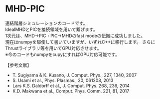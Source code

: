 # MHD-PIC

連結階層シミュレーションのコードです。 \
IdealMHDとPICを接続領域を用いて繋げます。 \
1次元は、MHD→PIC・PIC→MHDのfast modeの伝搬に成功しました。 \
現在はnumpyを駆使して書いていますが、いずれC++に移行します。
さらにThrustライブラリ等を用いてGPU対応させます。 \
※今のコードもnumpyをcupyにすればGPU対応可能です。


【参考文献】
- T. Sugiyama & K. Kusano, J. Comput. Phys., 227, 1340, 2007 
- S. Usami et al., Phys. Plasmas., 20, 061208, 2013 
- Lars K.S. Daldorff et al., J. Comput. Phys. 268, 236, 2014
- K.D. Makwana et al., Comput. Phys. Comm. 221, 81, 2017
